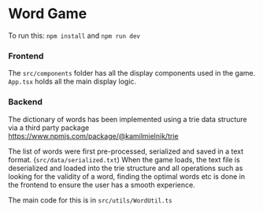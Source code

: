 # Word Game

To run this: `npm install` and `npm run dev`

### Frontend
The `src/components` folder has all the display components used in the game.
`App.tsx` holds all the main display logic.

### Backend
The dictionary of words has been implemented using a trie data structure via a third party package https://www.npmjs.com/package/@kamilmielnik/trie

The list of words were first pre-processed, serialized and saved in a text format. (`src/data/serialized.txt`) When the game loads, the text file is deserialized and loaded into the trie structure and all operations such as looking for the validity of a word, finding the optimal words etc is done in the frontend to ensure the user has a smooth experience. 

The main code for this is in `src/utils/WordUtil.ts`

